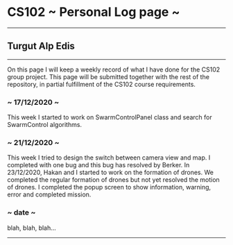 # CS102 ~ Personal Log page ~
****
## Turgut Alp Edis 
****

On this page I will keep a weekly record of what I have done for the CS102 group project. This page will be submitted together with the rest of the repository, in partial fulfillment of the CS102 course requirements.

### ~ 17/12/2020 ~
This week I started to work on SwarmControlPanel class and search for SwarmControl algorithms.

### ~ 21/12/2020 ~
This week I tried to design the switch between camera view and map. I completed with one bug and this bug has resolved by Berker. In 23/12/2020, Hakan and I started to work on the formation of drones. We completed the regular formation of drones but not yet resolved the motion of drones. I completed the popup screen to show information, warning, error and completed mission.

### ~ date ~
blah, blah, blah...

****